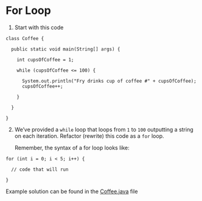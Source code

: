 # For Loop

1. Start with this code

```
class Coffee {
  
  public static void main(String[] args) {
    
    int cupsOfCoffee = 1;
    
    while (cupsOfCoffee <= 100) {
      
      System.out.println("Fry drinks cup of coffee #" + cupsOfCoffee);
      cupsOfCoffee++;
      
    }
    
  }
  
}
```

2. We’ve provided a ```while``` loop that loops from ```1``` to ```100``` outputting a string on each iteration. Refactor (rewrite) this code as a ```for``` loop.

	Remember, the syntax of a for loop looks like:

```
for (int i = 0; i < 5; i++) {

  // code that will run

}
```

Example solution can be found in the [Coffee.java](https://github.com/upliftdev/Foundations/blob/main/7.Loops/For_Loop/src/main/java/com/examples/loops/Coffee.java) file